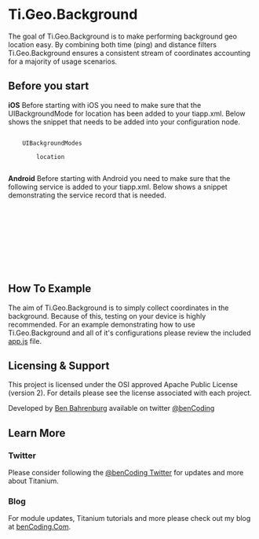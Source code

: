<h1>Ti.Geo.Background</h1>

The goal of Ti.Geo.Background is to make performing background geo location easy.  By combining both time (ping) and distance filters Ti.Geo.Background ensures a consistent stream of coordinates accounting for a majority of usage scenarios.

<h2>Before you start</h2>

<b>iOS</b>
Before starting with iOS you need to make sure that the UIBackgroundMode for location has been added to your tiapp.xml. Below shows the snippet that needs to be added into your <ios> configuration node.
<pre><code>
    <key>UIBackgroundModes</key>
    <array>
        <string>location</string>
    </array>
</code></pre>

<b>Android</b>
Before starting with Android you need to make sure that the following service is added to your tiapp.xml.  Below shows a snippet demonstrating the service record that is needed.
<pre><code>
	<android xmlns:android="http://schemas.android.com/apk/res/android">
        <manifest android:installLocation="auto">
            <supports-screens android:anyDensity="false"
                android:largeScreens="true" android:normalScreens="true" android:smallScreens="false"/>
        </manifest>		
	    <services>
	        <service url="bGeo/Ti.Geo.Timer.js" type="interval"/>
	    </services>
	</android>
</code></pre>


<h2>How To Example</h2>

The aim of Ti.Geo.Background is to simply collect coordinates in the background. Because of this, testing on your device is highly recommended.  For an example demonstrating how to use Ti.Geo.Background and all of it's configurations please review the included [app.js]() file.

<h2>Licensing & Support</h2>

This project is licensed under the OSI approved Apache Public License (version 2). For details please see the license associated with each project.

Developed by [Ben Bahrenburg](http://bahrenburgs.com) available on twitter [@benCoding](http://twitter.com/benCoding)

<h2>Learn More</h2>

<h3>Twitter</h3>

Please consider following the [@benCoding Twitter](http://www.twitter.com/benCoding) for updates 
and more about Titanium.

<h3>Blog</h3>

For module updates, Titanium tutorials and more please check out my blog at [benCoding.Com](http://benCoding.com). 
